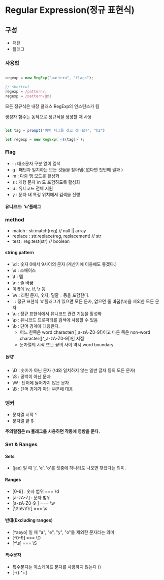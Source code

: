 # Regular Expression(정규 표현식)

## 구성 

- 패턴
- 플래그

### 사용법

```javascript

regexp = new RegExp("pattern", "flags");

// shortcut
regexp = /pattern/;
regexp = /pattern/gmi

```

모든 정규식은 내장 클래스 RegExp의 인스턴스가 됨

생성자 함수는 동적으로 정규식을 생성할 때 사용

```javascript

let tag = prompt("어떤 태그를 찾고 싶나요?", "h2")

let regexp = new RegExp(`<${tag}>`);

```

### Flag

- i : 대소문자 구분 없이 검색
- g : 패턴과 일치하는 모든 것들을 찾아냄( 없다면 첫번째 결과 )
- m : 다중 행 모드를 활상화
- s : 개행 문자 \n 도 포함하도록 활성화
- u : 유니코드 전체 지원
- y : 문자 내 특정 위치에서 검색을 진행

#### 유니코드: 'u'플래그

### method

- match : str.match(reg) // null || array
- replace : str.replace(reg, replacement) // str
- test : reg.test(str) // boolean


#### string pattern
- \d : 숫자 0에서 9사이의 문자 (계산기에 이용해도 좋겠다.)
- \s : 스페이스
- \t : 탭
- \n : 줄 바꿈
- 이밖에 \v, \f, \r 등
- \w : 라틴 문자, 숫자, 밑줄 _ 등을 포함한다.
- . : 정규 표현식 's'플래그가 있으면 모든 문자, 없으면 줄 바꿈(\n)을 제외한 모든 문자
- \u : 정규 표현식에서 유니코드 관련 기능을 활성화
- \p : 유니코드 프로퍼티를 검색에 사용할 수 있음 
- \b : 단어 경계에 대응한다.
  - 어느 한쪽은 word character([_a-zA-Z0-9])이고 다른 쪽은 non-word character([^_a-zA-Z0-9])인 지점
  - 문자열의 시작 또는 끝의 사이 역시 word boundary

##### 반대

- \D : 숫자가 아닌 문자 (\d와 일치하지 않는 일반 글자 등의 모든 문자)
- \S : 공백이 아닌 문자
- \W : 단어에 들어가지 않은 문자
- \B : 단어 경계가 아닌 부분에 대응

### 앵커
- 문자열 시작 ^
- 문자열 끝 $
  
**주의할점은 m 플래그를 사용하면 작동에 영향을 준다.**

### Set & Ranges

#### Sets

- [jae] 일 때 'j', 'e', 'o'를 셋중에 하나라도 나오면 찾겠다는 의미.

#### Ranges

- [0-9] : 숫자 범위 === \d
- [a-zA-Z] : 문자 범위
- [a-zA-Z0-9_] === \w
- [\t\n\v\f\r] === \s

#### 반대(Excluding ranges)

- [^aeyo] 일 때 "a", "e", "y", "o"를 제외한 문자라는 의미
- [^0-9] === \D
- [^\s] === \S

#### 특수문자

- 특수문자는 이스케이프 문자를 사용하지 않는다 (\)
- [-().^+]
